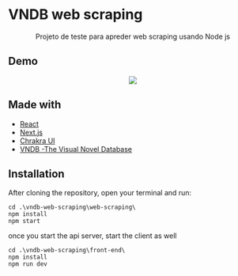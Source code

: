 <h1>VNDB web scraping</h1>

<p align="center">Projeto de teste para apreder web scraping usando Node js</p>

## Demo

<p align="center">
  <img src='*'>
</p>


## Made with

- [React](https://reactjs.org/)
- [Next.js](https://nextjs.org/)
- [Chrakra UI](https://chakra-ui.com/)
- [VNDB -The Visual Novel Database](https://vndb.org/)

## Installation

After cloning the repository, open your terminal and run:

```
cd .\vndb-web-scraping\web-scraping\
npm install
npm start
```
once you start the api server, start the client as well

```
cd .\vndb-web-scraping\front-end\
npm install
npm run dev
```

